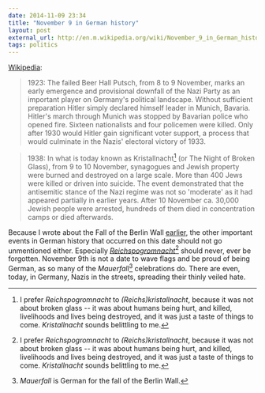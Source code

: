 ```yaml
---
date: 2014-11-09 23:34
title: "November 9 in German history"
layout: post
external_url: http://en.m.wikipedia.org/wiki/November_9_in_German_history
tags: politics
---
```

[Wikipedia](http://en.m.wikipedia.org/wiki/November_9_in_German_history):

>1923: The failed Beer Hall Putsch, from 8 to 9 November, marks an early emergence and provisional downfall of the Nazi Party as an important player on Germany's political landscape. Without sufficient preparation Hitler simply declared himself leader in Munich, Bavaria. Hitler's march through Munich was stopped by Bavarian police who opened fire. Sixteen nationalists and four policemen were killed. Only after 1930 would Hitler gain significant voter support, a process that would culminate in the Nazis' electoral victory of 1933.

>1938: In what is today known as Kristallnacht[^pogrom] (or The Night of Broken Glass), from 9 to 10 November, synagogues and Jewish property were burned and destroyed on a large scale. More than 400 Jews were killed or driven into suicide. The event demonstrated that the antisemitic stance of the Nazi regime was not so 'moderate' as it had appeared partially in earlier years. After 10 November ca. 30,000 Jewish people were arrested, hundreds of them died in concentration camps or died afterwards.

Because I wrote about the Fall of the Berlin Wall [earlier](http://acid.pink/on-the-25th-anniversary-of-the-fall-of-the-berlin-wall/), the other important events in German history that occurred on this date should not go unmentioned either. Especially [*Reichspogromnacht*](http://en.m.wikipedia.org/wiki/Kristallnacht)[^pogrom] should never, ever be forgotten. November 9th is not a date to wave flags and be proud of being German, as so many of the *Mauerfall*[^fall] celebrations do. There are even, today, in Germany, Nazis in the streets, spreading their thinly veiled hate.

[^pogrom]: I prefer *Reichspogromnacht* to *(Reichs)kristallnacht*, because it was not about broken glass -- it was about humans being hurt, and killed, livelihoods and lives being destroyed, and it was just a taste of things to come. *Kristallnacht* sounds belittling to me.

[^fall]: *Mauerfall* is German for the fall of the Berlin Wall.
